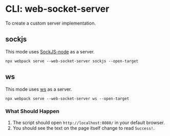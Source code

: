# CLI: web-socket-server

To create a custom server implementation.

## sockjs

This mode uses [SockJS-node](https://github.com/sockjs/sockjs-node) as a server.

```console
npx webpack serve --web-socket-server sockjs --open-target
```

## ws

This mode uses [ws](https://github.com/websockets/ws) as a server.

```console
npx webpack serve --web-socket-server ws --open-target
```

### What Should Happen

1. The script should open `http://localhost:8080/` in your default browser.
2. You should see the text on the page itself change to read `Success!`.
